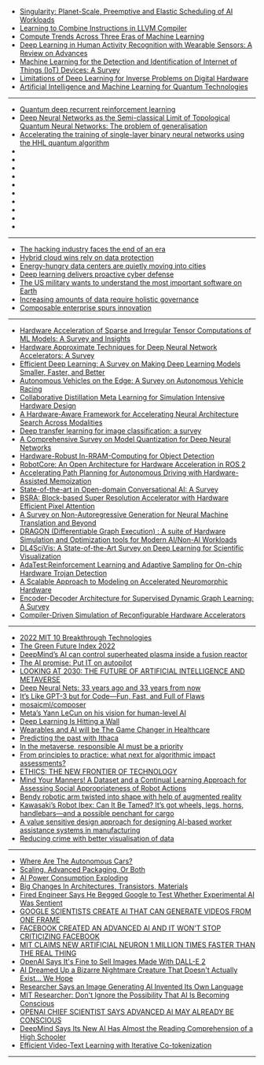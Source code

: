 - [Singularity: Planet-Scale, Preemptive and Elastic Scheduling of AI Workloads](https://arxiv.org/pdf/2202.07848v2.pdf)
- [Learning to Combine Instructions in LLVM Compiler](https://arxiv.org/pdf/2202.12379v1.pdf)
- [Compute Trends Across Three Eras of Machine Learning](https://arxiv.org/pdf/2202.05924v1.pdf)
- [Deep Learning in Human Activity Recognition with Wearable Sensors: A Review on Advances](https://arxiv.org/pdf/2111.00418v5.pdf)
- [Machine Learning for the Detection and Identification of Internet of Things (IoT) Devices: A Survey](https://arxiv.org/pdf/2101.10181v1.pdf)
- [Limitations of Deep Learning for Inverse Problems on Digital Hardware](https://arxiv.org/pdf/2202.13490.pdf)
- [Artificial Intelligence and Machine Learning for Quantum Technologies](https://arxiv.org/pdf/2208.03836.pdf)

-----------------
- [Quantum deep recurrent reinforcement learning](https://arxiv.org/pdf/2210.14876.pdf)
- [Deep Neural Networks as the Semi-classical Limit of Topological Quantum Neural Networks: The problem of generalisation](https://arxiv.org/abs/2210.13741)
- [Accelerating the training of single-layer binary neural networks using the HHL quantum algorithm](https://arxiv.org/abs/2210.12707)
- []()
- []()
- []()
- []()
- []()
- []()
- []()
- []()
- []()
- []()


----------
- [The hacking industry faces the end of an era](https://www.technologyreview.com/2022/06/27/1054884/the-hacking-industry-faces-the-end-of-an-era/)
- [Hybrid cloud wins rely on data protection](https://www.technologyreview.com/2022/09/26/1059641/hybrid-cloud-wins-rely-on-data-protection/)
- [Energy-hungry data centers are quietly moving into cities](https://www.technologyreview.com/2022/06/22/1053889/city-server-farms-energy/)
- [Deep learning delivers proactive cyber defense](https://www.technologyreview.com/2022/07/20/1056140/deep-learning-delivers-proactive-cyber-defense/)
- [The US military wants to understand the most important software on Earth](https://www.technologyreview.com/2022/07/14/1055894/us-military-sofware-linux-kernel-open-source/)
- [Increasing amounts of data require holistic governance](https://www.technologyreview.com/2022/07/11/1055450/increasing-amounts-of-data-require-holistic-governance/)
- [Composable enterprise spurs innovation](https://www.technologyreview.com/2022/06/30/1055126/composable-enterprise-spurs-innovation/)

-------------
- [Hardware Acceleration of Sparse and Irregular Tensor Computations of ML Models: A Survey and Insights](https://arxiv.org/pdf/2007.00864.pdf)
- [Hardware Approximate Techniques for Deep Neural Network Accelerators: A Survey](https://arxiv.org/pdf/2203.08737.pdf)
- [Efficient Deep Learning: A Survey on Making Deep Learning Models Smaller, Faster, and Better](https://arxiv.org/pdf/2106.08962.pdf)
- [Autonomous Vehicles on the Edge: A Survey on Autonomous Vehicle Racing](https://arxiv.org/pdf/2202.07008.pdf)
- [Collaborative Distillation Meta Learning for Simulation Intensive Hardware Design](https://arxiv.org/pdf/2205.13225.pdf)
- [A Hardware-Aware Framework for Accelerating Neural Architecture Search Across Modalities](https://arxiv.org/pdf/2205.10358.pdf)
- [Deep transfer learning for image classification: a survey](https://arxiv.org/pdf/2205.09904.pdf)
- [A Comprehensive Survey on Model Quantization for Deep Neural Networks](https://arxiv.org/ftp/arxiv/papers/2205/2205.07877.pdf)
- [Hardware-Robust In-RRAM-Computing for Object Detection](https://arxiv.org/pdf/2205.03996.pdf)
- [RobotCore: An Open Architecture for Hardware Acceleration in ROS 2](https://arxiv.org/pdf/2205.03929.pdf)
- [Accelerating Path Planning for Autonomous Driving with Hardware-Assisted Memoization](https://arxiv.org/pdf/2205.02754.pdf)
- [State-of-the-art in Open-domain Conversational AI: A Survey](https://arxiv.org/pdf/2205.00965.pdf)
- [BSRA: Block-based Super Resolution Accelerator with Hardware Efficient Pixel Attention](https://arxiv.org/pdf/2205.00777.pdf)
- [A Survey on Non-Autoregressive Generation for Neural Machine Translation and Beyond](https://arxiv.org/pdf/2204.09269.pdf)
- [DRAGON (Differentiable Graph Execution) : A suite of Hardware Simulation and Optimization tools for Modern AI/Non-AI Workloads](https://arxiv.org/pdf/2204.06676.pdf)
- [DL4SciVis: A State-of-the-Art Survey on Deep Learning for Scientific Visualization](https://arxiv.org/pdf/2204.06504.pdf)
- [AdaTest:Reinforcement Learning and Adaptive Sampling for On-chip Hardware Trojan Detection](https://arxiv.org/pdf/2204.06117.pdf)
- [A Scalable Approach to Modeling on Accelerated Neuromorphic Hardware](https://arxiv.org/ftp/arxiv/papers/2203/2203.11102.pdf)
- [Encoder-Decoder Architecture for Supervised Dynamic Graph Learning: A Survey](https://arxiv.org/pdf/2203.10480.pdf)
- [Compiler-Driven Simulation of Reconfigurable Hardware Accelerators](https://arxiv.org/pdf/2202.00739.pdf)
----------


- [2022 MIT 10 Breakthrough Technologies](technologyreview.com/2022/02/23/1045416/10-breakthrough-technologies-2022/)
- [The Green Future Index 2022](https://www.technologyreview.com/2022/03/24/1048253/the-green-future-index-2022/)
- [DeepMind’s AI can control superheated plasma inside a fusion reactor ](technologyreview.com/2022/02/16/1045470/deepminds-ai-can-control-superheated-plasma-inside-a-fusion-reactor/)
- [The AI promise: Put IT on autopilot](https://www.technologyreview.com/2022/02/28/1046516/the-ai-promise-put-it-on-autopilot/)
- [LOOKING AT 2030: THE FUTURE OF ARTIFICIAL INTELLIGENCE AND METAVERSE](https://www.analyticsinsight.net/looking-at-2030-the-future-of-artificial-intelligence-and-metaverse/)
- [Deep Neural Nets: 33 years ago and 33 years from now](https://karpathy.github.io/2022/03/14/lecun1989/)
- [It’s Like GPT-3 but for Code—Fun, Fast, and Full of Flaws](https://www.wired.com/story/openai-copilot-autocomplete-for-code/)
- [mosaicml/composer](https://github.com/mosaicml/composer)
- [Meta’s Yann LeCun on his vision for human-level AI](https://bdtechtalks.com/2022/03/07/yann-lecun-ai-self-supervised-learning/)
- [Deep Learning Is Hitting a Wall](https://nautil.us/deep-learning-is-hitting-a-wall-14467/)
- [Wearables and AI will be The Game Changer in Healthcare](https://digitalsalutem.com/wearables-and-ai-in-healthcare/)
- [Predicting the past with Ithaca](https://deepmind.com/blog/article/Predicting-the-past-with-Ithaca)
- [In the metaverse, responsible AI must be a priority](https://techcrunch.com/2022/03/04/in-the-metaverse-responsible-ai-must-be-a-priority/)
- [From principles to practice: what next for algorithmic impact assessments?](https://www.adalovelaceinstitute.org/event/what-next-for-algorithmic-impact-assessments/)
- [ETHICS: THE NEW FRONTIER OF TECHNOLOGY](https://events.vtools.ieee.org/m/304459)
- [Mind Your Manners! A Dataset and a Continual Learning Approach for Assessing Social Appropriateness of Robot Actions](https://www.frontiersin.org/articles/10.3389/frobt.2022.669420/)
- [Bendy robotic arm twisted into shape with help of augmented reality](https://techxplore.com/news/2022-03-bendy-robotic-arm-augmented-reality.html)
- [Kawasaki’s Robot Ibex: Can It Be Tamed? It’s got wheels, legs, horns, handlebars—and a possible penchant for cargo](https://spectrum.ieee.org/kawasaki-robotics-bex)
- [A value sensitive design approach for designing AI-based worker assistance systems in manufacturing](https://www.sciencedirect.com/science/article/pii/S1877050922002575)
- [Reducing crime with better visualisation of data](artificialintelligence-news.com/2022/03/16/reducing-crime-with-better-visualisation-of-data/)

--------------
- [Where Are The Autonomous Cars?](https://semiengineering.com/where-are-the-autonomous-cars/)
- [Scaling, Advanced Packaging, Or Both](https://semiengineering.com/scaling-advanced-packaging-or-both/)
- [AI Power Consumption Exploding](https://semiengineering.com/ai-power-consumption-exploding/)
- [Big Changes In Architectures, Transistors, Materials](https://semiengineering.com/big-changes-in-architectures-transistors-materials/)
- [Fired Engineer Says He Begged Google to Test Whether Experimental AI Was Sentient](https://futurism.com/engineer-begged-google-test-experimental-ai-sentient)
- [GOOGLE SCIENTISTS CREATE AI THAT CAN GENERATE VIDEOS FROM ONE FRAME](https://futurism.com/the-byte/google-deepmind-video-single-frame)
- [FACEBOOK CREATED AN ADVANCED AI AND IT WON'T STOP CRITICIZING FACEBOOK](https://futurism.com/the-byte/facebook-ai-criticizing-facebook)
- [MIT CLAIMS NEW ARTIFICIAL NEURON 1 MILLION TIMES FASTER THAN THE REAL THING](https://futurism.com/the-byte/mit-claims-artificial-neuron-1-million-times-faster-real-thing)
- [OpenAI Says It's Fine to Sell Images Made With DALL-E 2](https://futurism.com/openai-sell-images-dall-e)
- [AI Dreamed Up a Bizarre Nightmare Creature That Doesn't Actually Exist... We Hope](https://futurism.com/ai-nightmare-crungus)
- [Researcher Says an Image Generating AI Invented Its Own Language](https://futurism.com/researcher-image-generating-ai-invented-language)
- [MIT Researcher: Don't Ignore the Possibility That AI Is Becoming Conscious](https://futurism.com/mit-researcher-conscious-ai)
- [OPENAI CHIEF SCIENTIST SAYS ADVANCED AI MAY ALREADY BE CONSCIOUS](https://futurism.com/the-byte/openai-already-sentient)
- [DeepMind Says Its New AI Has Almost the Reading Comprehension of a High Schooler](https://futurism.com/deepmind-ai-reading-comprehension)
- [Efficient Video-Text Learning with Iterative Co-tokenization](https://ai.googleblog.com/2022/08/efficient-video-text-learning-with.html)

----------------

